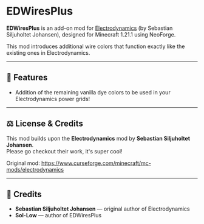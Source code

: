 # EDWiresPlus

**EDWiresPlus** is an add-on mod for [Electrodynamics](https://www.curseforge.com/minecraft/mc-mods/electrodynamics) (by Sebastian Siljuholtet Johansen), designed for Minecraft 1.21.1 using NeoForge.

This mod introduces additional wire colors that function exactly like the existing ones in Electrodynamics.

---

## 🔧 Features

- Addition of the remaining vanilla dye colors to be used in your Electrodynamics power grids!

---

## ⚖️ License & Credits

This mod builds upon the **Electrodynamics** mod by **Sebastian Siljuholtet Johansen**.  
Please go checkout their work, it's super cool!

Original mod: https://www.curseforge.com/minecraft/mc-mods/electrodynamics

---

## 📜 Credits

- **Sebastian Siljuholtet Johansen** — original author of Electrodynamics
- **Sol-Low** — author of EDWiresPlus

